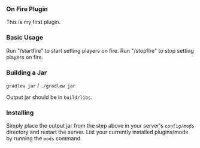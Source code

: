 ### On Fire Plugin

This is my first plugin.

### Basic Usage

Run "/startfire" to start setting players on fire.
Run "/stopfire" to stop setting players on fire.

### Building a Jar

`gradlew jar` / `./gradlew jar`

Output jar should be in `build/libs`.


### Installing

Simply place the output jar from the step above in your server's `config/mods` directory and restart the server.
List your currently installed plugins/mods by running the `mods` command.
